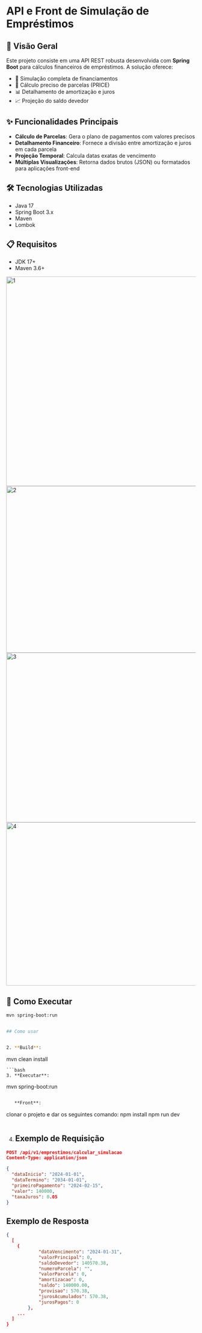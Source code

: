 # API e Front de Simulação de Empréstimos

## 📌 Visão Geral
Este projeto consiste em uma API REST robusta desenvolvida com **Spring Boot** para cálculos financeiros de empréstimos. A solução oferece:

- 📅 Simulação completa de financiamentos
- 🧮 Cálculo preciso de parcelas (PRICE)
- 📊 Detalhamento de amortização e juros
- 📈 Projeção do saldo devedor

## ✨ Funcionalidades Principais
- **Cálculo de Parcelas**: Gera o plano de pagamentos com valores precisos
- **Detalhamento Financeiro**: Fornece a divisão entre amortização e juros em cada parcela
- **Projeção Temporal**: Calcula datas exatas de vencimento
- **Múltiplas Visualizações**: Retorna dados brutos (JSON) ou formatados para aplicações front-end

## 🛠️ Tecnologias Utilizadas
- Java 17
- Spring Boot 3.x
- Maven
- Lombok


## 📋 Requisitos
- JDK 17+
- Maven 3.6+

<img width="908" height="557" alt="1" src="https://github.com/user-attachments/assets/5d334c6b-2eb7-4d11-b7a5-0f40917b0872" />

<img width="1038" height="443" alt="2" src="https://github.com/user-attachments/assets/99818264-1d53-4e3a-b873-02975a3c7c27" />

<img width="850" height="451" alt="3" src="https://github.com/user-attachments/assets/52465b94-6b55-4aea-931d-98690e619342" />

<img width="633" height="434" alt="4" src="https://github.com/user-attachments/assets/219412a3-9cdc-4020-b0e4-ba79f0f3c20c" />

## 🚀 Como Executar
```bash
mvn spring-boot:run


## Como usar


2. **Build**:  
   ```
   mvn clean install
   ```
```bash
3. **Executar**:  
   ```
   mvn spring-boot:run
   ```
 ```

```bash
   **Front**:  
   ```
   clonar o projeto e dar os seguintes comando:
   npm install
   npm run dev
   ```
  ```


4. ## Exemplo de Requisição

```json
POST /api/v1/emprestimos/calcular_simulacao
Content-Type: application/json

{
  "dataInicio": "2024-01-01",
  "dataTermino": "2034-01-01",
  "primeiroPagamento": "2024-02-15",
  "valor": 140000,
  "taxaJuros": 0.05
}
```

## Exemplo de Resposta

```json
{
  [
    {
            "dataVencimento": "2024-01-31",
            "valorPrincipal": 0,
            "saldoDevedor": 140570.38,
            "numeroParcela": "",
            "valorParcela": 0,
            "amortizacao": 0,
            "saldo": 140000.00,
            "provisao": 570.38,
            "jurosAcumulados": 570.38,
            "jurosPagos": 0
        },
    ...
  ]
}
```
